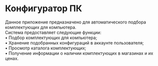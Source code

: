 # Конфигуратор ПК
Данное приложение предназначено для автоматического подбора комплектующих для компьютера.  
Система предоставляет следующие функции:  
•	Подбор комплектующих для компьютера;  
•	Хранение подобранных конфигураций в аккаунте пользователя;  
•	Просмотр каталога комплектующих;  
•	Получение информации о наличии комплектующих в магазинах и их ценах.  
